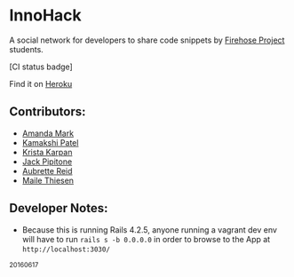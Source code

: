 # InnoHack

A social network for developers to share code snippets by [Firehose Project](http://thefirehoseproject.com) students.

[CI status badge]

Find it on [Heroku](https://innohack.herokuapp.com/)

## Contributors:
* [Amanda Mark](https://github.com/amarkpark/)
* [Kamakshi Patel](https://github.com/kpat108)
* [Krista Karpan](https://github.com/kristakarpan)
* [Jack Pipitone](https://github.com/jackpip)
* [Aubrette Reid](https://github.com/darthdarkfather)
* [Maile Thiesen](https://github.com/mailethiesen)

## Developer Notes:
* Because this is running Rails 4.2.5, anyone running a vagrant dev env will have to run `rails s -b 0.0.0.0` in order to browse to the App at `http://localhost:3030/`

<sub>20160617</sub>
